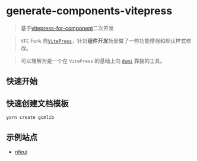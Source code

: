 # generate-components-vitepress


> 基于[vitepress-for-component](https://github.com/dewfall123/vitepress-for-component)二次开发

> `VFC` Fork 自[`VitePress`](https://github.com/vuejs/vitepress)，针对**组件开发**场景做了一些功能增强和默认样式修改。

> 可以理解为是一个在 `VitePress` 的基础上向 [`dumi`](https://d.umijs.org/) 靠拢的工具。

## 快速开始

<!-- - 使用脚手架[create-vlib](https://github.com/dewfall123/create-vlib) -->

## 快速创建文档模板

```
yarn create gcmlib
```
## 示例站点

- [nfeui](https://nfeui.nucarf.cn)
